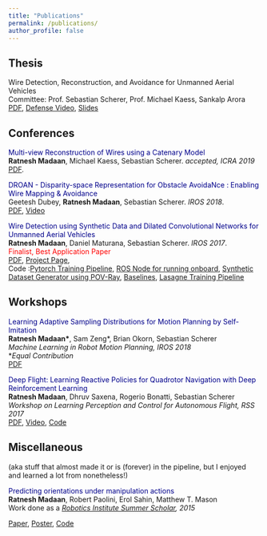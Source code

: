 ```yaml
---
title: "Publications"
permalink: /publications/
author_profile: false
---
```


## Thesis
Wire Detection, Reconstruction, and Avoidance for Unmanned Aerial Vehicles   
Committee: Prof. Sebastian Scherer, Prof. Michael Kaess, Sankalp Arora   
[PDF](https://www.ri.cmu.edu/publications/wire-detection-reconstruction-andavoidance-for-unmanned-aerial-vehicles/), [Defense Video](https://youtu.be/hcBduruWLp8), [Slides](https://docs.google.com/presentation/d/1U0Kb8G4NeIRWEB-_JExFZJwF_xmySf0iUt6d9S42jQ4/edit?usp=sharing)

## Conferences
<span style="color:DarkBlue">Multi-view Reconstruction of Wires using a Catenary Model</span><br/>
**Ratnesh Madaan**, Michael Kaess, Sebastian Scherer. _accepted, ICRA 2019_<br/>
[PDF](https://www.ri.cmu.edu/publications/multi-view-reconstruction-of-wires-using-a-catenary-model-2/).    
<!-- [Talk](https://docs.google.com/presentation/d/1--Bvnd6JmxWq_eVvl22UfwIu8ZPyoctebes3UFvlIvQ/edit?usp=sharing),  -->
<!-- [Code]() -->

<span style="color:DarkBlue">DROAN - Disparity-space Representation for Obstacle AvoidaNce : Enabling Wire Mapping & Avoidance</span><br/>
Geetesh Dubey, **Ratnesh Madaan**, Sebastian Scherer. _IROS 2018_.<br/>
[PDF](https://www.ri.cmu.edu/publications/droan-disparity-space-representation-for-obstacle-avoidance-enabling-wire-mapping-avoidance/), 
[Video](https://www.youtube.com/watch?v=9VABb6Lc7B8&)

<span style="color:DarkBlue">Wire Detection using Synthetic Data and Dilated Convolutional Networks for Unmanned Aerial Vehicles</span><br/>
**Ratnesh Madaan**, Daniel Maturana, Sebastian Scherer. _IROS 2017_.<br/>
<span style="color:red">Finalist, Best Application Paper</span><br/>
[PDF](https://www.ri.cmu.edu/publications/wire-detection-using-synthetic-data-and-dilated-convolutional-networks-for-unmanned-aerial-vehicles/),
[Project Page](https://madratman.github.io/wire_detection_iros_2017/),<br/>
Code :[Pytorch Training Pipeline](), 
[ROS Node for running onboard](),
[Synthetic Dataset Generator using POV-Ray](),
[Baselines](), 
[Lasagne Training Pipeline]()

## Workshops
<span style="color:DarkBlue">Learning Adaptive Sampling Distributions for Motion Planning by Self-Imitation</span><br/>
**Ratnesh Madaan\***, Sam Zeng\*, Brian Okorn, Sebastian Scherer<br/>
_Machine Learning in Robot Motion Planning, IROS 2018_<br/>
\*_Equal Contribution_<br/>
[PDF](https://ratneshmadaan.github.io/files/learn2sample_iros_extended_abstract.pdf)

<span style="color:DarkBlue">Deep Flight: Learning Reactive Policies for Quadrotor Navigation with Deep Reinforcement Learning</span><br/>
**Ratnesh Madaan**, Dhruv Saxena, Rogerio Bonatti, Sebastian Scherer<br/>
_Workshop on Learning Perception and Control for Autonomous Flight, RSS 2017_<br/>
[PDF](https://ratneshmadaan.github.io/files/deep_flight.pdf), 
[Video](https://www.youtube.com/watch?v=fKN1q-rkyLY), 
[Code](https://github.com/madratman/deep_flight/)

## Miscellaneous
(aka stuff that almost made it or is (forever) in the pipeline, but I enjoyed and learned a lot from nonetheless!)

<span style="color:DarkBlue">Predicting orientations under manipulation actions</span><br/>
**Ratnesh Madaan**, Robert Paolini, Erol Sahin, Matthew T. Mason<br/>
Work done as a _[Robotics Institute Summer Scholar](https://riss.ri.cmu.edu/), 2015_<br/> 
<!-- This was accepted in the 1st [NIPS workshop on Intuitive Physics](https://phys.csail.mit.edu/), but withdrawn later as none of the authors could go.<br/>  -->
[Paper](https://riss.ri.cmu.edu/wp-content/uploads/2015/12/Journal-RISS2015.pdf#page=75), 
[Poster](https://riss.ri.cmu.edu/wp-content/uploads/2016/01/Ratnesh_Madaan_RISS_poster.pdf), 
[Code](https://github.com/madratman/riss_bingham/)
